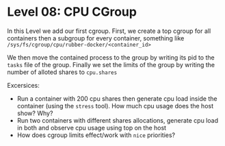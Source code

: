# Level 08: CPU CGroup

In this Level we add our first cgroup. First, we create a top cgroup for all containers then a subgroup for every container, something like `/sys/fs/cgroup/cpu/rubber-docker/<container_id>`

We then move the contained process to the group by writing its pid to the `tasks` file of the group. Finally we set the limits of the group by writing the number of alloted shares to `cpu.shares`

Excersices:
- Run a container with 200 cpu shares then generate cpu load inside the container (using the `stress` tool). How much cpu usage does the host show? Why?
- Run two containers with different shares allocations, generate cpu load in both and observe cpu usage using top on the host
- How does cgroup limits effect/work with `nice` priorities?
